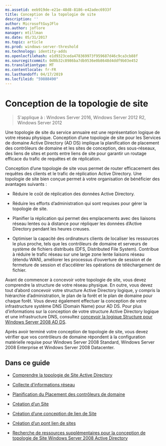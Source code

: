 ```yaml
---
ms.assetid: eeb919de-e21e-48d8-8186-e42adec6933f
title: Conception de la topologie de site
description: ''
author: MicrosoftGuyJFlo
ms.author: joflore
manager: mtillman
ms.date: 05/31/2017
ms.topic: article
ms.prod: windows-server-threshold
ms.technology: identity-adds
ms.openlocfilehash: e1d9323ceda478369973f959687d46c9ca3cb88f
ms.sourcegitcommit: 0d0b32c8986ba7db9536e0b8648d4ddf9b03e452
ms.translationtype: MT
ms.contentlocale: fr-FR
ms.lasthandoff: 04/17/2019
ms.locfileid: "59888490"
---
```

# <a name="designing-the-site-topology"></a>Conception de la topologie de site

>S'applique à : Windows Server 2016, Windows Server 2012 R2, Windows Server 2012

Une topologie de site du service annuaire est une représentation logique de votre réseau physique. Conception d’une topologie de site pour les Services de domaine Active Directory (AD DS) implique la planification de placement des contrôleurs de domaine et les sites de conception, des sous-réseaux, des liens de sites et ponts entre liens de site pour garantir un routage efficace du trafic de requêtes et de réplication.  
  
Conception d’une topologie de site vous permet de router efficacement des requêtes des clients et le trafic de réplication Active Directory. Une topologie de site bien conçue permet à votre organisation de bénéficier des avantages suivants :  
  
-   Réduire le coût de réplication des données Active Directory.  
  
-   Réduire les efforts d’administration qui sont requises pour gérer la topologie de site.  
  
-   Planifier la réplication qui permet des emplacements avec des liaisons réseau lentes ou à distance pour répliquer les données d’Active Directory pendant les heures creuses.  
  
-   Optimiser la capacité des ordinateurs clients de localiser les ressources le plus proche, tels que les contrôleurs de domaine et serveurs de système de fichiers distribués (DFS, Distributed File System). Contribue à réduire le trafic réseau sur une large zone lente liaisons réseau (étendu WAN), améliorer les processus d’ouverture de session et de fermeture de session et d’accélérer les opérations de téléchargement de fichier.  
  
Avant de commencer à concevoir votre topologie de site, vous devez comprendre la structure de votre réseau physique. En outre, vous devez tout d’abord concevoir votre structure Active Directory logique, y compris la hiérarchie d’administration, le plan de la forêt et le plan de domaine pour chaque forêt. Vous devez également effectuer la conception de votre infrastructure système DNS (Domain Name) pour AD DS. Pour plus d’informations sur la conception de votre structure Active Directory logique et une infrastructure DNS, consultez [concevoir la logique Structure pour Windows Server 2008 AD DS](https://technet.microsoft.com/library/cc770806.aspx).  
  
Après avoir terminé votre conception de topologie de site, vous devez vérifier que vos contrôleurs de domaine répondent à la configuration matérielle requise pour Windows Server 2008 Standard, Windows Server 2008 Enterprise et Windows Server 2008 Datacenter.  
  
## <a name="in-this-guide"></a>Dans ce guide  
  
-   [Comprendre la topologie de Site Active Directory](../../ad-ds/plan/Understanding-Active-Directory-Site-Topology.md)  
  
-   [Collecte d’informations réseau](../../ad-ds/plan/Collecting-Network-Information.md)  
  
-   [Planification du Placement des contrôleurs de domaine](../../ad-ds/plan/Planning-Domain-Controller-Placement.md)  
  
-   [Création d’un Site](../../ad-ds/plan/Creating-a-Site-Design.md)  
  
-   [Création d’une conception de lien de Site](../../ad-ds/plan/Creating-a-Site-Link-Design.md)  
  
-   [Création d’un pont lien de sites](../../ad-ds/plan/Creating-a-Site-Link-Bridge-Design.md)  
  
-   [Recherche de ressources supplémentaires pour la conception de topologie de Site Windows Server 2008 Active Directory](../../ad-ds/plan/Finding-Additional-Resources-for-Windows-Server-2008-Active-Directory-Site-Topology-Design.md)  
  



